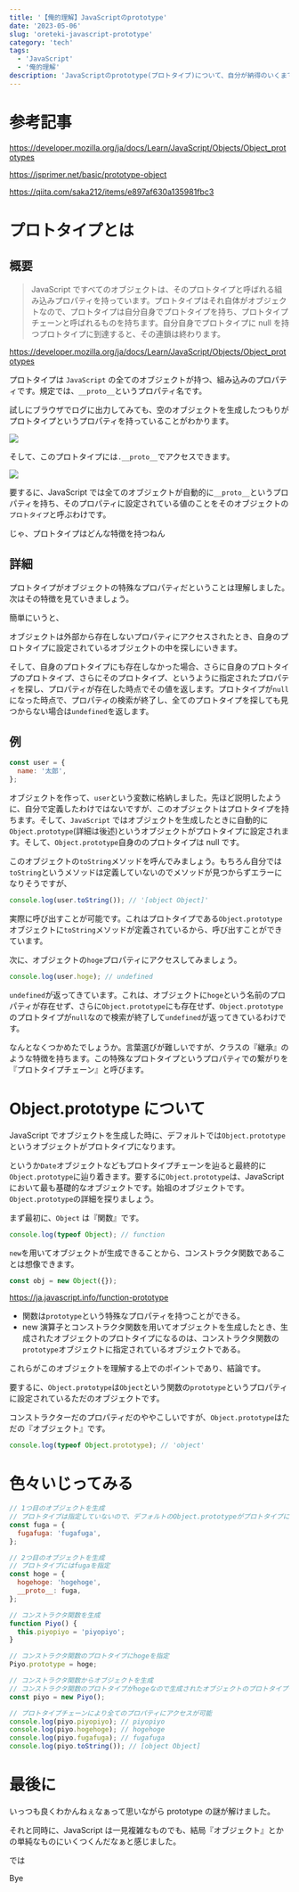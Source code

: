 ```yaml
---
title: '【俺的理解】JavaScriptのprototype'
date: '2023-05-06'
slug: 'oreteki-javascript-prototype'
category: 'tech'
tags:
  - 'JavaScript'
  - '俺的理解'
description: 'JavaScriptのprototype(プロトタイプ)について、自分が納得のいくまで調べてまとめました。コンストラクタ関数におけるプロトタイプやプロトタイプチェーンについても触れています。'
---
```


# 参考記事

https://developer.mozilla.org/ja/docs/Learn/JavaScript/Objects/Object_prototypes

https://jsprimer.net/basic/prototype-object

https://qiita.com/saka212/items/e897af630a135981fbc3

# プロトタイプとは

## 概要

> JavaScript ですべてのオブジェクトは、そのプロトタイプと呼ばれる組み込みプロパティを持っています。プロトタイプはそれ自体がオブジェクトなので、プロトタイプは自分自身でプロトタイプを持ち、プロトタイプチェーンと呼ばれるものを持ちます。自分自身でプロトタイプに null を持つプロトタイプに到達すると、その連鎖は終わります。

https://developer.mozilla.org/ja/docs/Learn/JavaScript/Objects/Object_prototypes

プロトタイプは `JavaScript` の全てのオブジェクトが持つ、組み込みのプロパティです。規定では、`__proto__`というプロパティ名です。

試しにブラウザでログに出力してみても、空のオブジェクトを生成したつもりがプロトタイプというプロパティを持っていることがわかります。

<img src="@image/prototype1.png">

そして、このプロトタイプには`.__proto__`でアクセスできます。

<img src="@image/prototype2.png">

要するに、JavaScript では全てのオブジェクトが自動的に`__proto__`というプロパティを持ち、そのプロパティに設定されている値のことをそのオブジェクトの`プロトタイプ`と呼ぶわけです。

じゃ、プロトタイプはどんな特徴を持つねん

## 詳細

プロトタイプがオブジェクトの特殊なプロパティだということは理解しました。次はその特徴を見ていきましょう。

簡単にいうと、

オブジェクトは外部から存在しないプロパティにアクセスされたとき、自身のプロトタイプに設定されているオブジェクトの中を探しにいきます。

そして、自身のプロトタイプにも存在しなかった場合、さらに自身のプロトタイプのプロトタイプ、さらにそのプロトタイプ、というように指定されたプロパティを探し、プロパティが存在した時点でその値を返します。プロトタイプが`null`になった時点で、プロパティの検索が終了し、全てのプロトタイプを探しても見つからない場合は`undefined`を返します。

## 例

```javascript
const user = {
  name: '太郎',
};
```

オブジェクトを作って、`user`という変数に格納しました。先ほど説明したように、自分で定義したわけではないですが、このオブジェクトはプロトタイプを持ちます。そして、`JavaScript` ではオブジェクトを生成したときに自動的に `Object.prototype`(詳細は後述)というオブジェクトがプロトタイプに設定されます。そして、`Object.prototype`自身ののプロトタイプは null です。

このオブジェクトの`toString`メソッドを呼んでみましょう。もちろん自分では`toString`というメソッドは定義していないのでメソッドが見つからずエラーになりそうですが、

```javascript
console.log(user.toString()); // '[object Object]'
```

実際に呼び出すことが可能です。これはプロトタイプである`Object.prototype`オブジェクトに`toString`メソッドが定義されているから、呼び出すことができています。

次に、オブジェクトの`hoge`プロパティにアクセスしてみましょう。

```javascript
console.log(user.hoge); // undefined
```

`undefined`が返ってきています。これは、オブジェクトに`hoge`という名前のプロパティが存在せず、さらに`Object.prototype`にも存在せず、`Object.prototype`のプロトタイプが`null`なので検索が終了して`undefined`が返ってきているわけです。

なんとなくつかめたでしょうか。言葉選びが難しいですが、クラスの『継承』のような特徴を持ちます。この特殊なプロトタイプというプロパティでの繋がりを『プロトタイプチェーン』と呼びます。

# Object.prototype について

JavaScript でオブジェクトを生成した時に、デフォルトでは`Object.prototype`というオブジェクトがプロトタイプになります。

というか`Date`オブジェクトなどもプロトタイプチェーンを辿ると最終的に`Object.prototype`に辿り着きます。要するに`Object.prototype`は、JavaScript において最も基礎的なオブジェクトです。始祖のオブジェクトです。`Object.prototype`の詳細を探りましょう。

まず最初に、`Object` は『関数』です。

```javascript
console.log(typeof Object); // function
```

`new`を用いてオブジェクトが生成できることから、コンストラクタ関数であることは想像できます。

```javascript
const obj = new Object({});
```

https://ja.javascript.info/function-prototype

- 関数は`prototype`という特殊なプロパティを持つことができる。
- new 演算子とコンストラクタ関数を用いてオブジェクトを生成したとき、生成されたオブジェクトのプロトタイプになるのは、コンストラクタ関数の`prototype`オブジェクトに指定されているオブジェクトである。

これらがこのオブジェクトを理解する上でのポイントであり、結論です。

要するに、`Object.prototype`は`Object`という関数の`prototype`というプロパティに設定されているただのオブジェクトです。

コンストラクターだのプロパティだのややこしいですが、`Object.prototype`はただの『オブジェクト』です。

```javascript
console.log(typeof Object.prototype); // 'object'
```

# 色々いじってみる

```javascript
// 1つ目のオブジェクトを生成
// プロトタイプは指定していないので、デフォルトのObject.prototypeがプロトタイプになる
const fuga = {
  fugafuga: 'fugafuga',
};

// 2つ目のオブジェクトを生成
// プロトタイプにはfugaを指定
const hoge = {
  hogehoge: 'hogehoge',
  __proto__: fuga,
};

// コンストラクタ関数を生成
function Piyo() {
  this.piyopiyo = 'piyopiyo';
}

// コンストラクタ関数のプロトタイプにhogeを指定
Piyo.prototype = hoge;

// コンストラクタ関数からオブジェクトを生成
// コンストラクタ関数のプロトタイプがhogeなので生成されたオブジェクトのプロトタイプもhoge
const piyo = new Piyo();

// プロトタイプチェーンにより全てのプロパティにアクセスが可能
console.log(piyo.piyopiyo); // piyopiyo
console.log(piyo.hogehoge); // hogehoge
console.log(piyo.fugafuga); // fugafuga
console.log(piyo.toString()); // [object Object]
```

# 最後に

いっつも良くわかんねぇなぁって思いながら prototype の謎が解けました。

それと同時に、JavaScript は一見複雑なものでも、結局『オブジェクト』とかの単純なものにいくつくんだなぁと感じました。

では

Bye
